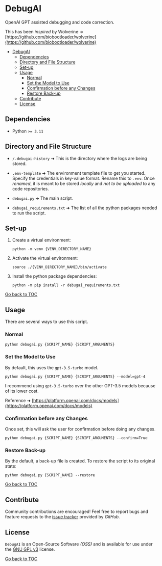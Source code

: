 # DebugAI

OpenAI GPT assisted debugging and code correction.

This has been _inspired_ by Wolverine ➜ [https://github.com/biobootloader/wolverine](https://github.com/biobootloader/wolverine)

- [DebugAI](#debugai)
    - [Dependencies](#dependencies)
    - [Directory and File Structure](#directory-and-file-structure)
    - [Set-up](#set-up)
    - [Usage](#usage)
        - [Normal](#normal)
        - [Set the Model to Use](#set-the-model-to-use)
        - [Confirmation before any Changes](#confirmation-before-any-changes)
        - [Restore Back-up](#restore-back-up)
    - [Contribute](#contribute)
    - [License](#license)


## Dependencies

- Python `>= 3.11`


## Directory and File Structure

- `/.debugai-history` ➜ This is the directory where the logs are being stored.

- `.env-template` ➜ The environment template file to get you started. Specify the credentials in key-value format. Rename this to `.env`. Once _renamed_, it is meant to be stored _locally_ and _not to be uploaded_ to any code repositories.

- `debugai.py` ➜ The main script.

- `debugai_requirements.txt` ➜ The list of all the python packages needed to run the script.


## Set-up

1. Create a virtual environment:

    ```shell
    python -m venv {VENV_DIRECTORY_NAME}
    ```

2. Activate the virtual environment:

    ```shell
    source ./{VENV_DIRECTORY_NAME}/bin/activate
    ```

3. Install the python package dependencies:

    ```shell
    python -m pip install -r debugai_requirements.txt
    ```

[Go back to TOC](#debugai)


## Usage

There are several ways to use this script.

### Normal

```shell
python debugai.py {SCRIPT_NAME} {SCRIPT_ARGUMENTS}
```

### Set the Model to Use

By default, this uses the `gpt-3.5-turbo` model.

```shell
python debugai.py {SCRIPT_NAME} {SCRIPT_ARGUMENTS} --model=gpt-4
```

I recommend using `gpt-3.5-turbo` over the other GPT-3.5 models because of its lower cost.

Reference ➜ [https://platform.openai.com/docs/models](https://platform.openai.com/docs/models)

### Confirmation before any Changes

Once set, this will ask the user for confirmation before doing any changes.

```shell
python debugai.py {SCRIPT_NAME} {SCRIPT_ARGUMENTS} --confirm=True
```

### Restore Back-up

By the default, a back-up file is created. To restore the script to its original state:

```shell
python debugai.py {SCRIPT_NAME} --restore
```

[Go back to TOC](#debugai)


## Contribute

Community contributions are encouraged! Feel free to report bugs and feature requests to the [issue tracker](https://github.com/kakaiba-talaga/DebugAI/issues) provided by _GitHub_.


## License

`DebugAI` is an Open-Source Software _(OSS)_ and is available for use under the [GNU GPL v3](https://github.com/kakaiba-talaga/DebugAI/blob/main/LICENSE) license.

[Go back to TOC](#debugai)
